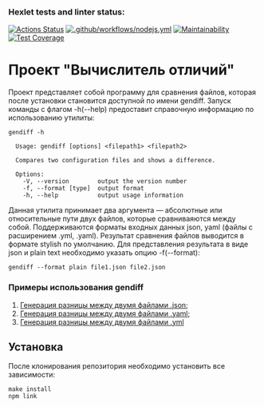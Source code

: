 ### Hexlet tests and linter status:
[![Actions Status](https://github.com/odollamCerbera/frontend-project-46/actions/workflows/hexlet-check.yml/badge.svg)](https://github.com/odollamCerbera/frontend-project-46/actions)
[![.github/workflows/nodejs.yml](https://github.com/odollamCerbera/frontend-project-46/actions/workflows/nodejs.yml/badge.svg)](https://github.com/odollamCerbera/frontend-project-46/actions/workflows/nodejs.yml)
[![Maintainability](https://api.codeclimate.com/v1/badges/d770fa79fd535cae76d3/maintainability)](https://codeclimate.com/github/odollamCerbera/frontend-project-46/maintainability)
[![Test Coverage](https://api.codeclimate.com/v1/badges/d770fa79fd535cae76d3/test_coverage)](https://codeclimate.com/github/odollamCerbera/frontend-project-46/test_coverage)

# Проект "Вычислитель отличий"

Проект представляет собой программу для сравнения файлов, которая после установки становится доступной по имени gendiff. 
Запуск команды с флагом -h(--help) предоставит справочную информацию по использованию утилиты:

```
gendiff -h

  Usage: gendiff [options] <filepath1> <filepath2>

  Compares two configuration files and shows a difference.

  Options:
    -V, --version        output the version number
    -f, --format [type]  output format
    -h, --help           output usage information
```
Данная утилита принимает два аргумента — абсолютные или относительные пути двух файлов, которые сравниваяются между собой. Поддерживаются форматы входных данных json, yaml (файлы с расширением .yml, .yaml).
Результат сравнения файлов выводится в формате stylish по умолчанию. Для представления результата в виде json и plain text необходимо указать опцию -f(--format):
```
gendiff --format plain file1.json file2.json
```
### Примеры использования gendiff

1. [Генерация разницы между двумя файлами .json;](https://skr.sh/vSA4CSELjYw "Генерация разницы между двумя файлами .json")
2. [Генерация разницы между двумя файлами .yaml;](https://skr.sh/vSAkfLMW1lm "Генерация разницы между двумя файлами .yaml")
3. [Генерация разницы между двумя файлами .yml](https://skr.sh/vSACpXqgT1a "Генерация разницы между двумя файлами .yml")

## Установка
После клонирования репозитория необходимо установить все зависимости:
```
make install  
npm link 
```
